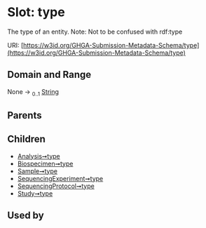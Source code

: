 
# Slot: type


The type of an entity. Note: Not to be confused with rdf:type

URI: [https://w3id.org/GHGA-Submission-Metadata-Schema/type](https://w3id.org/GHGA-Submission-Metadata-Schema/type)


## Domain and Range

None &#8594;  <sub>0..1</sub> [String](types/String.md)

## Parents


## Children

 *  [Analysis➞type](Analysis_type.md)
 *  [Biospecimen➞type](Biospecimen_type.md)
 *  [Sample➞type](Sample_type.md)
 *  [SequencingExperiment➞type](SequencingExperiment_type.md)
 *  [SequencingProtocol➞type](SequencingProtocol_type.md)
 *  [Study➞type](Study_type.md)

## Used by

